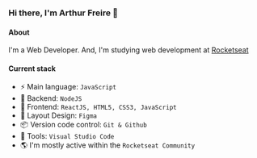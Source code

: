 ### Hi there, I'm Arthur Freire 👋

#### About

I'm a Web Developer. And, I'm studying web development at [Rocketseat](https://rocketseat.com.br/)


#### Current stack

- ⚡️ Main language: `JavaScript`
- 📡 Backend: `NodeJS`
- 🎉 Frontend: `ReactJS, HTML5, CSS3, JavaScript`
- 🎨 Layout Design: `Figma`
- 📦️ Version code control: `Git & Github`
- 🔨 Tools: `Visual Studio Code`
- 🌎 I'm mostly active within the `Rocketseat Community`
